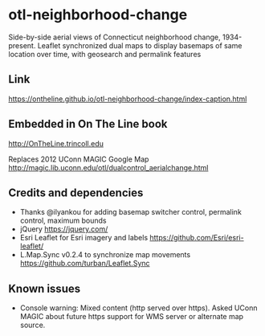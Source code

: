 # otl-neighborhood-change
Side-by-side aerial views of Connecticut neighborhood change, 1934-present. Leaflet synchronized dual maps to display basemaps of same location over time, with geosearch and permalink features

## Link
https://ontheline.github.io/otl-neighborhood-change/index-caption.html

## Embedded in On The Line book
http://OnTheLine.trincoll.edu

Replaces 2012 UConn MAGIC Google Map http://magic.lib.uconn.edu/otl/dualcontrol_aerialchange.html

## Credits and dependencies
- Thanks @ilyankou for adding basemap switcher control, permalink control, maximum bounds
- jQuery https://jquery.com/
- Esri Leaflet for Esri imagery and labels https://github.com/Esri/esri-leaflet/
- L.Map.Sync v0.2.4 to synchronize map movements https://github.com/turban/Leaflet.Sync

## Known issues
- Console warning: Mixed content (http served over https). Asked UConn MAGIC about future https support for WMS server or alternate map source.
